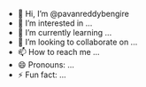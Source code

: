 - 👋 Hi, I’m @pavanreddybengire
- 👀 I’m interested in ...
- 🌱 I’m currently learning ...
- 💞️ I’m looking to collaborate on ...
- 📫 How to reach me ...
- 😄 Pronouns: ...
- ⚡ Fun fact: ...

<!---
pavanreddybengire/pavanreddybengire is a ✨ special ✨ repository because its `README.md` (this file) appears on your GitHub profile.
You can click the Preview link to take a look at your changes.
--->
